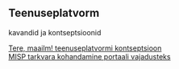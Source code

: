 ## Teenuseplatvorm

kavandid ja kontseptsioonid

[Tere, maailm! teenuseplatvormi kontseptsioon](Hello)<br>
[MISP tarkvara kohandamine portaali vajadusteks](MISP)

